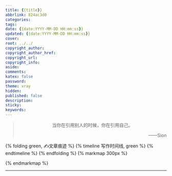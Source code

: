 ```yaml
---
title: {{title}}
abbrlink: 824ac3d0
categories:
tags:
date: {{date:YYYY-MM-DD HH:mm:ss}}
updated: {{date:YYYY-MM-DD HH:mm:ss}}
cover: 
root: ../../
copyright_author:
copyright_author_href:
copyright_url:
copyright_info:
aside:
comments:
katex: false
password:
theme: xray
hidden: 
published: false
description:
sticky:
keywords:
---
```


> <center>当你在引用别人的时候，你在引用自己。</center>
> <p align="right">——Sion</p>

{% folding green, ✍文章痕迹 %}
{% timeline 写作时间线, green %}
{% endtimeline %}
{% endfolding %}
{% markmap 300px %}
<!-- @import "[TOC]" {cmd="toc" depthFrom=1 depthTo=6 orderedList=false} -->
<!-- code_chunk_output -->



<!-- /code_chunk_output -->
{% endmarkmap %}

-----

